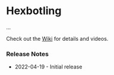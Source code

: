 # Hexbotling

...

Check out the [Wiki](https://github.com/teuler/hexbotling/wiki) for details and videos.

### Release Notes

* 2022-04-19 - Initial release

